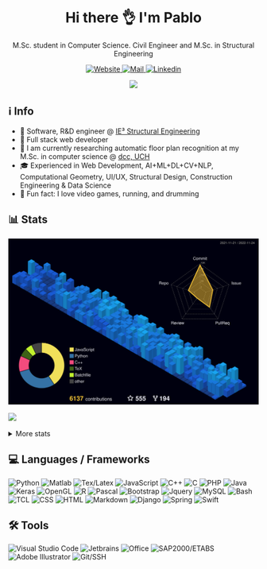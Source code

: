 <!-- ppizarror README file -->
<!-- icons: https://github.com/alexandresanlim/Badges4-README.md-Profile -->

<h1 align="center">
  Hi there 👌 I'm Pablo
</h1>

<p align="center">
  M.Sc. student in Computer Science. Civil Engineer and M.Sc. in Structural Engineering
</p>

<p align="center">
  <a href="https://ppizarror.com">
    <img alt="Website" src="https://img.shields.io/badge/Website-4F0599?style=for-the-badge&logo=Internet%20Explorer&logoColor=white" />
  </a>
  <a href="mailto:pablo@ppizarror.com">
    <img alt="Mail" src="https://img.shields.io/badge/Mail-D14836?style=for-the-badge&logo=gmail&logoColor=white" />
  </a>
  <a href="https://www.linkedin.com/in/ppizarror/">
    <img alt="Linkedin" src="https://img.shields.io/badge/LinkedIn-0077B5?style=for-the-badge&logo=linkedin&logoColor=white" />
  </a>
  <!--<img src="https://profile-counter.glitch.me/ppizarror/count.svg" style="display: none" />-->
</p>

<p align="center">
  <a href="https://ppizarror.com" alt="ppizarror's Github Stats">
    <img src="https://github-readme-stats.vercel.app/api?username=ppizarror&show_icons=true&icon_color=805AD5&text_color=718096&bg_color=ffffff00&hide_title=true&include_all_commits=true&count_private=true&hide_border=true" />
  </a>
</p>

## ℹ️ Info

- 👷 Software, R&D engineer @ <a href="https://github.com/IE3-CL">IE³ Structural Engineering</a>
- 🔗 Full stack web developer
- 🔭 I am currently researching automatic floor plan recognition at my M.Sc. in computer science @ <a href="https://www.dcc.uchile.cl/">dcc, UCH</a>
- 🎓 Experienced in Web Development, AI+ML+DL+CV+NLP, Computational Geometry, UI/UX, Structural Design, Construction Engineering & Data Science
- 🥁 Fun fact: I love video games, running, and drumming
<!-- - 📫 How to reach me: https://ppizarror.com -->

## 📊 Stats

<!-- 3D contribs -->
![](./profile-3d-contrib/profile-night-view.svg)

<!-- https://github.com/anuraghazra/github-readme-stats -->
<p align="left">
  <a href="https://ppizarror.com">
    <img src="https://github-readme-stats.vercel.app/api/top-langs/?username=ppizarror&layout=compact&text_color=718096&bg_color=ffffff00&hide_title=false&include_all_commits=true&count_private=true&hide_border=true&hide=roff&&langs_count=10" />
  </a>
</p>

<details>
  <summary>More stats</summary>
  <br />
  
  <a href="https://ppizarror.com" alt="Wakatime">
    <img src="https://github-readme-stats.vercel.app/api/wakatime?username=ppizarror&show_icons=true&icon_color=805AD5&text_color=718096&bg_color=ffffff00&hide_title=false&include_all_commits=true&count_private=true&hide_border=true&layout=compact" />
  </a>
  
  
  
<!--START_SECTION:waka-->
![Code Time](http://img.shields.io/badge/Code%20Time-5%2C351%20hrs%2026%20mins-blue)

**🐱 My GitHub Data** 

> 🏆 5,913 Contributions in the Year 2022
 > 
> 📦 1.7 MB Used in GitHub's Storage 
 > 
> 🚫 Not Opted to Hire
 > 
> 📜 87 Public Repositories 
 > 
> 🔑 12 Private Repositories  
 > 
**I'm a Night 🦉** 

```text
🌞 Morning    506 commits    ███░░░░░░░░░░░░░░░░░░░░░░   13.03% 
🌆 Daytime    1415 commits   █████████░░░░░░░░░░░░░░░░   36.43% 
🌃 Evening    1533 commits   █████████░░░░░░░░░░░░░░░░   39.47% 
🌙 Night      430 commits    ██░░░░░░░░░░░░░░░░░░░░░░░   11.07%

```
📅 **I'm Most Productive on Tuesday** 

```text
Monday       687 commits    ████░░░░░░░░░░░░░░░░░░░░░   17.69% 
Tuesday      689 commits    ████░░░░░░░░░░░░░░░░░░░░░   17.74% 
Wednesday    572 commits    ███░░░░░░░░░░░░░░░░░░░░░░   14.73% 
Thursday     515 commits    ███░░░░░░░░░░░░░░░░░░░░░░   13.26% 
Friday       476 commits    ███░░░░░░░░░░░░░░░░░░░░░░   12.26% 
Saturday     364 commits    ██░░░░░░░░░░░░░░░░░░░░░░░   9.37% 
Sunday       581 commits    ███░░░░░░░░░░░░░░░░░░░░░░   14.96%

```


📊 **This Week I Spent My Time On** 

```text
⌚︎ Time Zone: America/Santiago

💬 Programming Languages: 
C++                      18 hrs 58 mins      ██████████████░░░░░░░░░░░   56.67% 
ObjectiveC               3 hrs 6 mins        ██░░░░░░░░░░░░░░░░░░░░░░░   9.27% 
Python                   2 hrs 14 mins       █░░░░░░░░░░░░░░░░░░░░░░░░   6.71% 
C                        2 hrs 9 mins        █░░░░░░░░░░░░░░░░░░░░░░░░   6.43% 
JavaScript               2 hrs               █░░░░░░░░░░░░░░░░░░░░░░░░   6.0%

🔥 Editors: 
CLion                    25 hrs 8 mins       ██████████████████░░░░░░░   75.09% 
VS Code                  4 hrs 8 mins        ███░░░░░░░░░░░░░░░░░░░░░░   12.36% 
PhpStorm                 2 hrs 15 mins       █░░░░░░░░░░░░░░░░░░░░░░░░   6.73% 
PyCharm                  1 hr 56 mins        █░░░░░░░░░░░░░░░░░░░░░░░░   5.82%

🐱‍💻 Projects: 
DEHA-E2-RVTGRAPH         17 hrs 57 mins      █████████████░░░░░░░░░░░░   53.64% 
Delynoi                  3 hrs 52 mins       ███░░░░░░░░░░░░░░░░░░░░░░   11.58% 
acme                     1 hr 58 mins        █░░░░░░░░░░░░░░░░░░░░░░░░   5.89% 
TimeProj                 1 hr 53 mins        █░░░░░░░░░░░░░░░░░░░░░░░░   5.64% 
DEHA-E2-RVTGRAPH-VIEWER  1 hr 35 mins        █░░░░░░░░░░░░░░░░░░░░░░░░   4.74%

💻 Operating System: 
Windows                  32 hrs 21 mins      ████████████████████████░   96.62% 
Linux                    1 hr 7 mins         ░░░░░░░░░░░░░░░░░░░░░░░░░   3.38%

```

**I Mostly Code in Python** 

```text
Python                   29 repos            ███████░░░░░░░░░░░░░░░░░░   30.53% 
TeX                      26 repos            ██████░░░░░░░░░░░░░░░░░░░   27.37% 
MATLAB                   13 repos            ███░░░░░░░░░░░░░░░░░░░░░░   13.68% 
JavaScript               11 repos            ███░░░░░░░░░░░░░░░░░░░░░░   11.58% 
C++                      5 repos             █░░░░░░░░░░░░░░░░░░░░░░░░   5.26%

```



 Last Updated on 24/11/2022 18:37:49 UTC
<!--END_SECTION:waka-->
</details>

<!-- ## :zap: Recent activity -->
<!--START_SECTION:activity-->
<!--
1. 🗣 Commented on [#229](https://github.com/ppizarror/pygame-menu/issues/229) in [ppizarror/pygame-menu](https://github.com/ppizarror/pygame-menu)
2. 🗣 Commented on [#229](https://github.com/ppizarror/pygame-menu/issues/229) in [ppizarror/pygame-menu](https://github.com/ppizarror/pygame-menu)
3. 💪 Opened PR [#236](https://github.com/ppizarror/pygame-menu/pull/236) in [ppizarror/pygame-menu](https://github.com/ppizarror/pygame-menu)
4. 🗣 Commented on [#230](https://github.com/ppizarror/pygame-menu/issues/230) in [ppizarror/pygame-menu](https://github.com/ppizarror/pygame-menu)
5. 🗣 Commented on [#230](https://github.com/ppizarror/pygame-menu/issues/230) in [ppizarror/pygame-menu](https://github.com/ppizarror/pygame-menu)
-->
<!--END_SECTION:activity-->

<!--
## :trophy: GitHub Trophies
<!--
<p align="center">
  <a href="https://github.com/ryo-ma/github-profile-trophy">
    <img src="https://github-profile-trophy.vercel.app/?username=ppizarror&theme=nord&column=7" />
  </a>
</p>
-->

## 💻 Languages / Frameworks

<p align="left">
  <img alt="Python" src="https://img.shields.io/badge/Python-14354C?style=for-the-badge&logo=python&logoColor=white" />
  <img alt="Matlab" src="https://img.shields.io/badge/Matlab-FA7343?style=for-the-badge&logo=matrix&logoColor=white" />
  <img alt="Tex/Latex" src="https://img.shields.io/badge/Latex-092E20?style=for-the-badge&logo=latex&logoColor=white" />
  <img alt="JavaScript" src="https://img.shields.io/badge/JavaScript-323330?style=for-the-badge&logo=javascript&logoColor=F7DF1E" />
  <img alt="C++" src="https://img.shields.io/badge/C%2B%2B-00599C?style=for-the-badge&logo=c%2B%2B&logoColor=white" />
  <img alt="C" src="https://img.shields.io/badge/C-00599C?style=for-the-badge&logo=c&logoColor=white" />
  <img alt="PHP" src="https://img.shields.io/badge/PHP-777BB4?style=for-the-badge&logo=php&logoColor=white" />
  <img alt="Java" src="https://img.shields.io/badge/Java-ED8B00?style=for-the-badge&logo=java&logoColor=white" />
  <img alt="Keras" src="https://img.shields.io/badge/Keras-CC342D?style=for-the-badge&logo=keras&logoColor=white" />
  <img alt="OpenGL" src="https://img.shields.io/badge/OpenGL-0175C2?style=for-the-badge&logo=opengl&logoColor=white" />
  <img alt="R" src="https://img.shields.io/badge/R-276DC3?style=for-the-badge&logo=r&logoColor=white" />
  <img alt="Pascal" src="https://img.shields.io/badge/Pascal-404D59?style=for-the-badge" />
  <img alt="Bootstrap" src="https://img.shields.io/badge/Bootstrap-563D7C?style=for-the-badge&logo=bootstrap&logoColor=white" />
  <img alt="Jquery" src="https://img.shields.io/badge/jQuery-0769AD?style=for-the-badge&logo=jquery&logoColor=white" />
  <img alt="MySQL" src="https://img.shields.io/badge/MySQL-00000F?style=for-the-badge&logo=mysql&logoColor=white" />
  <img alt="Bash" src="https://img.shields.io/badge/Bash-232F3E?style=for-the-badge&logo=GNU%20bash&logoColor=white" />
  <img alt="TCL" src="https://img.shields.io/badge/TCL-593D88?style=for-the-badge" />
  <img alt="CSS" src="https://img.shields.io/badge/CSS3-1572B6?style=for-the-badge&logo=css3&logoColor=white" />
  <img alt="HTML" src="https://img.shields.io/badge/HTML5-E34F26?style=for-the-badge&logo=html5&logoColor=white" />
  <img alt="Markdown" src="https://img.shields.io/badge/Markdown-000000?style=for-the-badge&logo=markdown&logoColor=white" />
  <img alt="Django" src="https://img.shields.io/badge/Django-092E20?style=for-the-badge&logo=django&logoColor=white" />
  <img alt="Spring" src="https://img.shields.io/badge/Spring-6DB33F?style=for-the-badge&logo=spring&logoColor=white" />
  <!-- <img alt="NPM" src="https://img.shields.io/badge/npm-CB3837?style=for-the-badge&logo=npm&logoColor=white" /> -->
  <img alt="Swift" src="https://img.shields.io/badge/Swift-FA7343?style=for-the-badge&logo=swift&logoColor=white" />
  <!--<img alt="Shell Script" src="https://img.shields.io/badge/Shell_Script-121011?style=for-the-badge&logo=gnu-bash&logoColor=white" /> -->
</p>

## 🛠️ Tools

<p align="left">
  <img alt="Visual Studio Code" src="https://img.shields.io/badge/VS%20Code-0077B5?style=for-the-badge&logo=Visual%20Studio%20Code&logoColor=white" />
  <img alt="Jetbrains" src="https://img.shields.io/badge/JetBrains-100000?style=for-the-badge&logo=jetbrains&logoColor=white" />
  <img alt="Office" src="https://img.shields.io/badge/Office-D83B01?style=for-the-badge&logo=microsoft-office&logoColor=white" />
  <img alt="SAP2000/ETABS" src="https://img.shields.io/badge/SAP2000/ETABS-0FAAFF?style=for-the-badge&logo=sap&logoColor=white" />
  <img alt="Adobe Illustrator" src="https://img.shields.io/badge/Illustrator-FF9A00?style=for-the-badge&logo=Adobe&20Illustrator&logoColor=white" />
  <img alt="Git/SSH" src="https://img.shields.io/badge/Git/SSH-100000?style=for-the-badge&logo=github&logoColor=white" />
</p>
